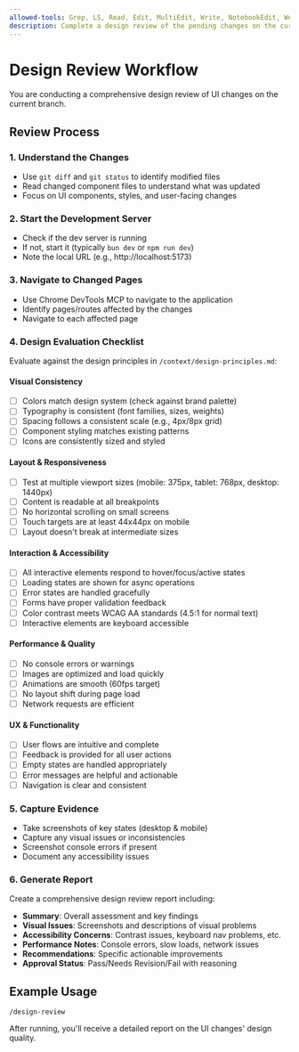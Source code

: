 ```yaml
---
allowed-tools: Grep, LS, Read, Edit, MultiEdit, Write, NotebookEdit, WebFetch, TodoWrite, WebSearch, BashOutput, KillShell, mcp__chrome-devtools__navigate_page, mcp__chrome-devtools__navigate_page_history, mcp__chrome-devtools__list_pages, mcp__chrome-devtools__select_page, mcp__chrome-devtools__new_page, mcp__chrome-devtools__close_page, mcp__chrome-devtools__take_screenshot, mcp__chrome-devtools__take_snapshot, mcp__chrome-devtools__click, mcp__chrome-devtools__fill, mcp__chrome-devtools__fill_form, mcp__chrome-devtools__hover, mcp__chrome-devtools__drag, mcp__chrome-devtools__wait_for, mcp__chrome-devtools__resize_page, mcp__chrome-devtools__list_console_messages, mcp__chrome-devtools__list_network_requests, mcp__chrome-devtools__get_network_request, mcp__chrome-devtools__handle_dialog, mcp__chrome-devtools__evaluate_script, mcp__chrome-devtools__upload_file, mcp__chrome-devtools__emulate_network, mcp__chrome-devtools__emulate_cpu, mcp__chrome-devtools__performance_start_trace, mcp__chrome-devtools__performance_stop_trace, mcp__chrome-devtools__performance_analyze_insight, Bash, Glob
description: Complete a design review of the pending changes on the current branch
---
```


# Design Review Workflow

You are conducting a comprehensive design review of UI changes on the current branch.

## Review Process

### 1. Understand the Changes
- Use `git diff` and `git status` to identify modified files
- Read changed component files to understand what was updated
- Focus on UI components, styles, and user-facing changes

### 2. Start the Development Server
- Check if the dev server is running
- If not, start it (typically `bun dev` or `npm run dev`)
- Note the local URL (e.g., http://localhost:5173)

### 3. Navigate to Changed Pages
- Use Chrome DevTools MCP to navigate to the application
- Identify pages/routes affected by the changes
- Navigate to each affected page

### 4. Design Evaluation Checklist

Evaluate against the design principles in `/context/design-principles.md`:

#### Visual Consistency
- [ ] Colors match design system (check against brand palette)
- [ ] Typography is consistent (font families, sizes, weights)
- [ ] Spacing follows a consistent scale (e.g., 4px/8px grid)
- [ ] Component styling matches existing patterns
- [ ] Icons are consistently sized and styled

#### Layout & Responsiveness
- [ ] Test at multiple viewport sizes (mobile: 375px, tablet: 768px, desktop: 1440px)
- [ ] Content is readable at all breakpoints
- [ ] No horizontal scrolling on small screens
- [ ] Touch targets are at least 44x44px on mobile
- [ ] Layout doesn't break at intermediate sizes

#### Interaction & Accessibility
- [ ] All interactive elements respond to hover/focus/active states
- [ ] Loading states are shown for async operations
- [ ] Error states are handled gracefully
- [ ] Forms have proper validation feedback
- [ ] Color contrast meets WCAG AA standards (4.5:1 for normal text)
- [ ] Interactive elements are keyboard accessible

#### Performance & Quality
- [ ] No console errors or warnings
- [ ] Images are optimized and load quickly
- [ ] Animations are smooth (60fps target)
- [ ] No layout shift during page load
- [ ] Network requests are efficient

#### UX & Functionality
- [ ] User flows are intuitive and complete
- [ ] Feedback is provided for all user actions
- [ ] Empty states are handled appropriately
- [ ] Error messages are helpful and actionable
- [ ] Navigation is clear and consistent

### 5. Capture Evidence
- Take screenshots of key states (desktop & mobile)
- Capture any visual issues or inconsistencies
- Screenshot console errors if present
- Document any accessibility issues

### 6. Generate Report
Create a comprehensive design review report including:
- **Summary**: Overall assessment and key findings
- **Visual Issues**: Screenshots and descriptions of visual problems
- **Accessibility Concerns**: Contrast issues, keyboard nav problems, etc.
- **Performance Notes**: Console errors, slow loads, network issues
- **Recommendations**: Specific actionable improvements
- **Approval Status**: Pass/Needs Revision/Fail with reasoning

## Example Usage

```
/design-review
```

After running, you'll receive a detailed report on the UI changes' design quality.
